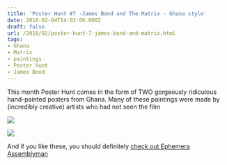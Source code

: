 ```yaml
---
title: 'Poster Hunt #7 -James Bond and The Matrix - Ghana style'
date: 2010-02-04T14:03:00.000Z
draft: false
url: /2010/02/poster-hunt-7-james-bond-and-matrix.html
tags: 
- Ghana
- Matrix
- paintings
- Poster Hunt
- James Bond
---
```


This month Poster Hunt comes in the form of TWO gorgeously ridiculous hand-painted posters from Ghana. Many of these paintings were made by (incredibly creative) artists who had not seen the film  
  
![](/blogspot/AVvXsEhwenwpLYps62dZxwEOWR-sAUlxEOdlNANqpuw1R0VvNaxzHttDz-exVWthFvDSDiqiUWJ_GSPCKRDNFTRPVu38PG1l9tRavBGIkSy0VAgaWAb-WYHjE0uSMzZoIp6QX-PIzqFQMJm4WvU/s800/THE%20SPY%20WHO%20LOVE%20ME-1.jpg)  
  
![](/blogspot/AVvXsEh-BadIsxYVf4eItWqGvHj-W4E5GvJFvuxFBH9Wa2qgwWTfh7Si-xxkl_SOqFKo5FGoxhj9zeWvxky6g8rtpTqLxy9DL61pKWZWQTuiJQRAQPzy13IUH_6aRxlzETPuG-ZsTAWLU0WVQPA/s800/MATRIX-1.jpg)  
  
And if you like these, you should definitely [check out Ephemera Assemblyman](http://assemblyman-eph.blogspot.com/2009/08/film-poster-paintings-from-ghana.html)